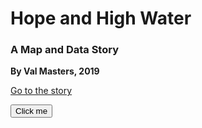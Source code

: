 # Hope and High Water
### A Map and Data Story

**By Val Masters, 2019**

[Go to the story](https://nbviewer.jupyter.org/github/valhella/highwater/blob/master/Louisiana_Edit.ipynb)


<button name="button" onclick="https://nbviewer.jupyter.org/github/valhella/highwater/blob/master/Louisiana_Edit.ipynb">Click me</button>



